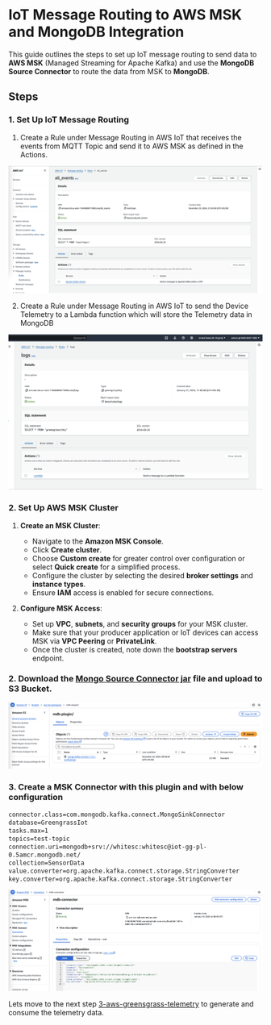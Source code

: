 # IoT Message Routing to AWS MSK and MongoDB Integration

This guide outlines the steps to set up IoT message routing to send data to **AWS MSK** (Managed Streaming for Apache Kafka) and use the **MongoDB Source Connector** to route the data from MSK to **MongoDB**.


## Steps

### 1. Set Up IoT Message Routing
   
   1. Create a Rule under Message Routing in AWS IoT that receives the events from MQTT Topic and send it to AWS MSK as defined in the Actions.

![Message Routing](../../media/message-routing-1.png)


   2. Create a Rule under Message Routing in AWS IoT to send the Device Telemetry to a Lambda function which will store the Telemetry data in MongoDB

![Message Routing](../../media/telemetry-emitter-iot.png)



### 2. Set Up AWS MSK Cluster

1. **Create an MSK Cluster**:
   - Navigate to the **Amazon MSK Console**.
   - Click **Create cluster**.
   - Choose **Custom create** for greater control over configuration or select **Quick create** for a simplified process.
   - Configure the cluster by selecting the desired **broker settings** and **instance types**.
   - Ensure **IAM** access is enabled for secure connections.

2. **Configure MSK Access**:
   - Set up **VPC**, **subnets**, and **security groups** for your MSK cluster.
   - Make sure that your producer application or IoT devices can access MSK via **VPC Peering** or **PrivateLink**.
   - Once the cluster is created, note down the **bootstrap servers** endpoint.

### 2. Download the [Mongo Source Connector jar](https://www.confluent.io/hub/mongodb/kafka-connect-mongodb) file and upload to S3 Bucket.

![Plugin Connector](../../media/connector-plugin.png)


### 3. Create a MSK Connector with this plugin and with below configuration

```
connector.class=com.mongodb.kafka.connect.MongoSinkConnector
database=GreengrassIot
tasks.max=1
topics=test-topic
connection.uri=mongodb+srv://whitesc:whitesc@iot-gg-pl-0.5amcr.mongodb.net/
collection=SensorData
value.converter=org.apache.kafka.connect.storage.StringConverter
key.converter=org.apache.kafka.connect.storage.StringConverter
```

![MSK Connector](../../media/msk-connector.png)


Lets move to the next step [3-aws-greensgrass-telemetry](../../3-aws-greengrass-telemetry) to generate and consume the telemetry data.
